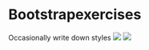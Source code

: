 # Bootstrapexercises
Occasionally write down styles
![](https://github.com/Catslin/StartHomepage/blob/main/show.png)
![](https://github.com/Catslin/StartHomepage/blob/main/show2.png)
